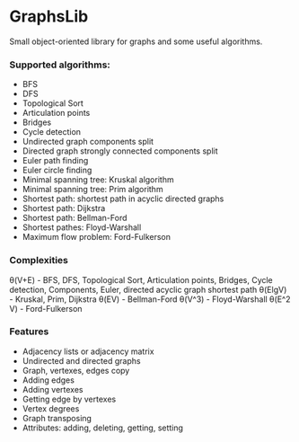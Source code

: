 # GraphsLib
Small object-oriented library for graphs and some useful algorithms.

<h3>Supported algorithms:</h3>
<ul>
  <li>BFS</li>
  <li>DFS</li>
  <li>Topological Sort</li>
  <li>Articulation points</li>
  <li>Bridges</li>
  <li>Cycle detection</li>
  <li>Undirected graph components split</li>
  <li>Directed graph strongly connected components split</li>
  <li>Euler path finding</li>
  <li>Euler circle finding</li>
  <li>Minimal spanning tree: Kruskal algorithm</li>
  <li>Minimal spanning tree: Prim algorithm</li>
  <li>Shortest path: shortest path in acyclic directed graphs</li>
  <li>Shortest path: Dijkstra</li>
  <li>Shortest path: Bellman-Ford</li>
  <li>Shortest pathes: Floyd-Warshall</li>
  <li>Maximum flow problem: Ford-Fulkerson</li>
</ul>

<h3>Complexities</h3>
θ(V+E) - BFS, DFS, Topological Sort, Articulation points, Bridges, Cycle detection, Components, Euler, 
  directed acyclic graph shortest path
θ(ElgV) - Kruskal, Prim, Dijkstra
θ(EV) - Bellman-Ford
θ(V^3) - Floyd-Warshall
θ(E^2 V) - Ford-Fulkerson

<h3>Features</h3>
<ul>
  <li>Adjacency lists or adjacency matrix</li>
  <li>Undirected and directed graphs</li>
  <li>Graph, vertexes, edges copy</li>
  <li>Adding edges</li>
  <li>Adding vertexes</li>
  <li>Getting edge by vertexes</li>
  <li>Vertex degrees</li>
  <li>Graph transposing</li>
  <li>Attributes: adding, deleting, getting, setting</li>
</ul>
